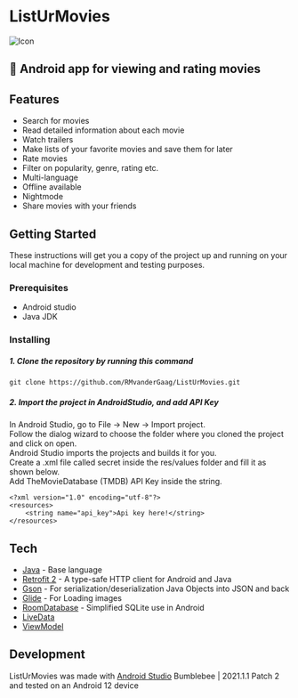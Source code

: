 # ListUrMovies
![Icon](https://i.imgur.com/aQSzvxm.png)
## 📱 Android app for viewing and rating movies

## Features

- Search for movies
- Read detailed information about each movie
- Watch trailers
- Make lists of your favorite movies and save them for later
- Rate movies
- Filter on popularity, genre, rating etc.
- Multi-language
- Offline available
- Nightmode
- Share movies with your friends

## Getting Started
These instructions will get you a copy of the project up and running on your local machine for development and testing purposes.

### Prerequisites
- Android studio
- Java JDK

### Installing
##### 1. Clone the repository by running this command
```
git clone https://github.com/RMvanderGaag/ListUrMovies.git
```

##### 2. Import the project in AndroidStudio, and add API Key
In Android Studio, go to File -> New -> Import project.\
Follow the dialog wizard to choose the folder where you cloned the project and click on open.\
Android Studio imports the projects and builds it for you.\
Create a .xml file called secret inside the res/values folder and fill it as shown below.\
Add TheMovieDatabase (TMDB) API Key inside the string.

```
<?xml version="1.0" encoding="utf-8"?>
<resources>
    <string name="api_key">Api key here!</string>
</resources>
```

## Tech

- [Java] - Base language
- [Retrofit 2] - A type-safe HTTP client for Android and Java
- [Gson] - For serialization/deserialization Java Objects into JSON and back
- [Glide] - For Loading images
- [RoomDatabase] - Simplified SQLite use in Android
- [LiveData]
- [ViewModel]

## Development

ListUrMovies was made with [Android Studio] Bumblebee | 2021.1.1 Patch 2 and tested on an Android 12 device

[//]: # (These are reference links used in the body of this note and get stripped out when the markdown processor does its job, http://stackoverflow.com/questions/4823468/store-comments-in-markdown-syntax)

   [git-repo-url]: <https://github.com/RMvanderGaag/ListUrMovies/>
   [Java]: <https://www.java.com/en>
   [Retrofit 2]: <https://square.github.io/retrofit/>
   [Gson]: <https://github.com/google/gson>
   [RoomDatabase]: <https://developer.android.com/training/data-storage/room>
   [Glide]: https://github.com/bumptech/glide
   [LiveData]: <https://developer.android.com/topic/libraries/architecture/livedata>
   [ViewModel]: https://developer.android.com/topic/libraries/architecture/viewmodel
   [Android Studio]: <https://developer.android.com/studio>
